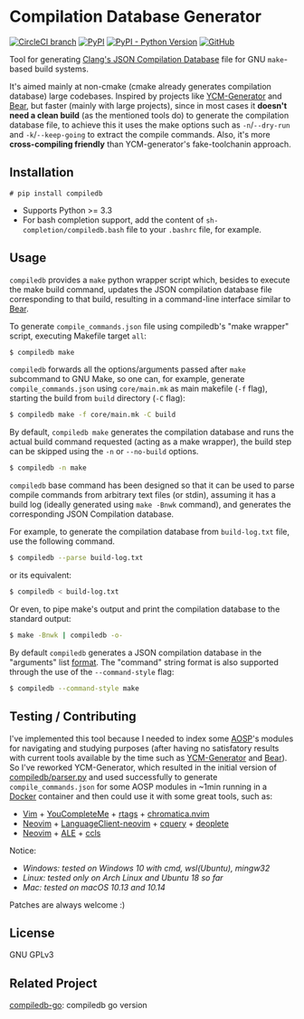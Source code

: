 # Compilation Database Generator

[![CircleCI branch](https://img.shields.io/circleci/project/github/nickdiego/compiledb/master.svg)](https://circleci.com/gh/nickdiego/compiledb)
[![PyPI](https://img.shields.io/pypi/v/compiledb.svg)](https://pypi.org/project/compiledb/)
[![PyPI - Python Version](https://img.shields.io/pypi/pyversions/compiledb.svg)](https://pypi.org/project/compiledb)
[![GitHub](https://img.shields.io/github/license/nickdiego/compiledb.svg)](https://github.com/nickdiego/compiledb/blob/master/LICENSE)

Tool for generating [Clang's JSON Compilation Database][compdb] file for GNU
`make`-based build systems.

It's aimed mainly at non-cmake (cmake already generates compilation database)
large codebases. Inspired by projects like [YCM-Generator][ycm-gen] and [Bear][bear],
but faster (mainly with large projects), since in most cases it **doesn't need a clean
build** (as the mentioned tools do) to generate the compilation database file, to
achieve this it uses the make options such as `-n`/`--dry-run` and `-k`/`--keep-going`
to extract the compile commands. Also, it's more **cross-compiling friendly** than
YCM-generator's fake-toolchanin approach.

## Installation

```
# pip install compiledb
```
- Supports Python >= 3.3
- For bash completion support, add the content of `sh-completion/compiledb.bash` file
  to your `.bashrc` file, for example.

## Usage

`compiledb` provides a `make` python wrapper script which, besides to execute the make
build command, updates the JSON compilation database file corresponding to that build,
resulting in a command-line interface similar to [Bear][bear].

To generate `compile_commands.json` file using compiledb's "make wrapper" script,
executing Makefile target `all`:
```bash
$ compiledb make
```

`compiledb` forwards all the options/arguments passed after `make` subcommand to GNU Make,
so one can, for example, generate `compile_commands.json` using `core/main.mk`
as main makefile (`-f` flag), starting the build from `build` directory (`-C` flag):
```bash
$ compiledb make -f core/main.mk -C build
```

By default, `compiledb make` generates the compilation database and runs the actual build
command requested (acting as a make wrapper), the build step can be skipped using the `-n`
or `--no-build` options.
```bash
$ compiledb -n make
```

`compiledb` base command has been designed so that it can be used to parse compile commands
from arbitrary text files (or stdin), assuming it has a build log (ideally generated using
`make -Bnwk` command), and generates the corresponding JSON Compilation database.

For example, to generate the compilation database from `build-log.txt` file, use the following
command.
```bash
$ compiledb --parse build-log.txt
```

or its equivalent:
```bash
$ compiledb < build-log.txt
```

Or even, to pipe make's output and print the compilation database to the standard output:
```bash
$ make -Bnwk | compiledb -o-
```

By default `compiledb` generates a JSON compilation database in the "arguments" list
[format](https://clang.llvm.org/docs/JSONCompilationDatabase.html). The "command" string
format is also supported through the use of the `--command-style` flag:
```bash
$ compiledb --command-style make
```

## Testing / Contributing

I've implemented this tool because I needed to index some [AOSP][aosp]'s modules for navigating
and studying purposes (after having no satisfatory results with current tools available by the
time such as [YCM-Generator][ycm] and [Bear][bear]). So I've reworked YCM-Generator, which resulted
in the initial version of [compiledb/parser.py](compiledb/parser.py) and used successfully to generate
`compile_commands.json` for some AOSP modules in ~1min running in a [Docker][docker] container and then
could use it with some great tools, such as:

- [Vim][vim] + [YouCompleteMe][ycm] + [rtags][rtags] + [chromatica.nvim][chrom]
- [Neovim][neovim] + [LanguageClient-neovim][lsp] + [cquery][cquery] + [deoplete][deoplete]
- [Neovim][neovim] + [ALE][ale] + [ccls][ccls]

Notice:
- _Windows: tested on Windows 10 with cmd, wsl(Ubuntu), mingw32_
- _Linux: tested only on Arch Linux and Ubuntu 18 so far_
- _Mac: tested on macOS 10.13 and 10.14_

Patches are always welcome :)

## License
GNU GPLv3

## Related Project
[compiledb-go]: compiledb go version

[compdb]: https://clang.llvm.org/docs/JSONCompilationDatabase.html
[ycm]: https://github.com/Valloric/YouCompleteMe
[rtags]: https://github.com/Andersbakken/rtags
[chrom]: https://github.com/arakashic/chromatica.nvim
[ycm-gen]: https://github.com/rdnetto/YCM-Generator
[bear]: https://github.com/rizsotto/Bear
[aosp]: https://source.android.com/
[docker]: https://www.docker.com/
[vim]: https://www.vim.org/
[neovim]: https://neovim.io/
[lsp]: https://github.com/autozimu/LanguageClient-neovim
[cquery]: https://github.com/cquery-project/cquery
[deoplete]: https://github.com/Shougo/deoplete.nvim
[ccls]: https://github.com/MaskRay/ccls
[ale]: https://github.com/w0rp/ale
[compiledb-go]: https://github.com/fcying/compiledb-go
